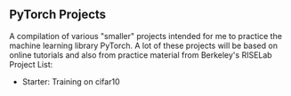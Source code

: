 ## PyTorch Projects
A compilation of various "smaller" projects intended for me to practice the machine learning library PyTorch. A lot of these projects will be based on online tutorials and also from practice material from Berkeley's RISELab</br>
Project List:
- Starter: Training on cifar10
